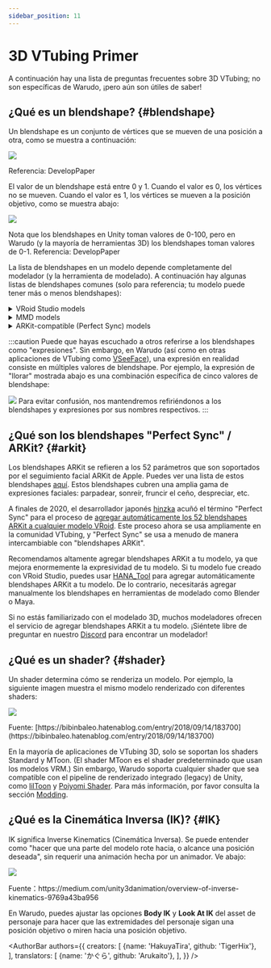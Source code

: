 ```yaml
---
sidebar_position: 11
---
```


# 3D VTubing Primer

A continuación hay una lista de preguntas frecuentes sobre 3D VTubing; no son específicas de Warudo, ¡pero aún son útiles de saber!

## ¿Qué es un blendshape? {#blendshape}

Un blendshape es un conjunto de vértices que se mueven de una posición a otra, como se muestra a continuación:

![](/doc-img/zh-tutorials-18.gif)
<p class="img-desc">Referencia: DevelopPaper</p>

El valor de un blendshape está entre 0 y 1. Cuando el valor es 0, los vértices no se mueven. Cuando el valor es 1, los vértices se mueven a la posición objetivo, como se muestra abajo:

![](/doc-img/zh-tutorials-19.gif)
<p class="img-desc">Nota que los blendshapes en Unity toman valores de 0-100, pero en Warudo (y la mayoría de herramientas 3D) los blendshapes toman valores de 0-1. Referencia: DevelopPaper</p>

La lista de blendshapes en un modelo depende completamente del modelador (y la herramienta de modelado). A continuación hay algunas listas de blendshapes comunes (solo para referencia; tu modelo puede tener más o menos blendshapes):

<details>

<summary>VRoid Studio models</summary>

* Fcl\_ALL\_Neutral
* Fcl\_ALL\_Angry
* Fcl\_ALL\_Fun
* Fcl\_ALL\_Joy
* Fcl\_ALL\_Sorrow
* Fcl\_ALL\_Surprised
* Fcl\_BRW\_Angry
* Fcl\_BRW\_Fun
* Fcl\_BRW\_Joy
* Fcl\_BRW\_Sorrow
* Fcl\_BRW\_Surprised
* Fcl\_EYE\_Natural
* Fcl\_EYE\_Angry
* Fcl\_EYE\_Close
* Fcl\_EYE\_Close\_R
* Fcl\_EYE\_Close\_L
* Fcl\_EYE\_Fun
* Fcl\_EYE\_Joy
* Fcl\_EYE\_Joy\_R
* Fcl\_EYE\_Joy\_L
* Fcl\_EYE\_Sorrow
* Fcl\_EYE\_Surprised
* Fcl\_EYE\_Spread
* Fcl\_EYE\_Iris\_Hide
* Fcl\_EYE\_Highlight\_Hide
* Fcl\_MTH\_Close
* Fcl\_MTH\_Up
* Fcl\_MTH\_Down
* Fcl\_MTH\_Angry
* Fcl\_MTH\_Small
* Fcl\_MTH\_Large
* Fcl\_MTH\_Neutral
* Fcl\_MTH\_Fun
* Fcl\_MTH\_Joy
* Fcl\_MTH\_Sorrow
* Fcl\_MTH\_Surprised
* Fcl\_MTH\_SkinFung
* Fcl\_MTH\_SkinFung\_R
* Fcl\_MTH\_SkinFung\_L
* Fcl\_MTH\_A
* Fcl\_MTH\_I
* Fcl\_MTH\_U
* Fcl\_MTH\_E
* Fcl\_MTH\_O
* Fcl\_HA\_Hide
* Fcl\_HA\_Fung1
* Fcl\_HA\_Fung1\_Low
* Fcl\_HA\_Fung1\_Up
* Fcl\_HA\_Fung2
* Fcl\_HA\_Fung2\_Low
* Fcl\_HA\_Fung2\_Up
* Fcl\_HA\_Fung3
* Fcl\_HA\_Fung3\_Up
* Fcl\_HA\_Fung3\_Low
* Fcl\_HA\_Short
* Fcl\_HA\_Short\_Up
* Fcl\_HA\_Short\_Low

</details>

<details>

<summary>MMD models</summary>

* 真面目
* 困る
* にこり
* 怒り
* 上
* 下
* まばたき
* 笑い
* ウィンク
* ウィンク２
* ウィンク右
* ｳｨﾝｸ２右
* はぅ
* なごみ
* びっくり
* じと目
* なぬ！
* 瞳小
* 瞳縦
* 瞳縦潰れ
* びっくり
* への字
* 恐ろしい子！
* カメラ目
* はちゅ目
* 星目
* はぁと
* 涙
* 猫目
* 瞳全消し
* あ
* い
* う
* お
* ▲
* ∧
* ω
* ω□
* はんっ！
* ぺろっ
* えー
* にやり
* ぎゃーす
* がーん
* ギギギ,
* あ２
* ああ
* いい
* おお
* 青ざめ
* д
* 八重歯左
* 八重歯右
* ワ
* 口角上げ
* 口角下げ
* 口横広げ
* 口横狭め
* 頬染め
* 照れ
* 赤面

</details>

<details>

<summary>ARKit-compatible (Perfect Sync) models</summary>

* eyeBlinkLeft
* eyeLookDownLeft
* eyeLookInLeft
* eyeLookOutLeft
* eyeLookUpLeft
* eyeSquintLeft
* eyeWideLeft
* eyeBlinkRight
* eyeLookDownRight
* eyeLookInRight
* eyeLookOutRight
* eyeLookUpRight
* eyeSquintRight
* eyeWideRight
* jawForward
* jawLeft
* jawRight
* jawOpen
* mouthClose
* mouthFunnel
* mouthPucker
* mouthLeft
* mouthRight
* mouthSmileLeft
* mouthSmileRight
* mouthFrownLeft
* mouthFrownRight
* mouthDimpleLeft
* mouthDimpleRight
* mouthStretchLeft
* mouthStretchRight
* mouthRollLower
* mouthRollUpper
* mouthShrugLower
* mouthShrugUpper
* mouthPressLeft
* mouthPressRight
* mouthLowerDownLeft
* mouthLowerDownRight
* mouthUpperUpLeft
* mouthUpperUpRight
* browDownLeft
* browDownRight
* browInnerUp
* browOuterUpLeft
* browOuterUpRight
* cheekPuff
* cheekSquintLeft
* cheekSquintRight
* noseSneerLeft
* noseSneerRight
* tongueOut

</details>

:::caution
Puede que hayas escuchado a otros referirse a los blendshapes como "expresiones". Sin embargo, en Warudo (así como en otras aplicaciones de VTubing como [VSeeFace](https://vseeface.icu)), una expresión en realidad consiste en múltiples valores de blendshape. Por ejemplo, la expresión de "llorar" mostrada abajo es una combinación específica de cinco valores de blendshape:

![](/doc-img/zh-tutorials-20.webp)
Para evitar confusión, nos mantendremos refiriéndonos a los blendshapes y expresiones por sus nombres respectivos.
:::

## ¿Qué son los blendshapes "Perfect Sync" / ARKit? {#arkit}

Los blendshapes ARKit se refieren a los 52 parámetros que son soportados por el seguimiento facial ARKit de Apple. Puedes ver una lista de estos blendshapes [aquí](https://arkit-face-blendshapes.com/). Estos blendshapes cubren una amplia gama de expresiones faciales: parpadear, sonreír, fruncir el ceño, despreciar, etc.

A finales de 2020, el desarrollador japonés [hinzka](https://hinzka.hatenablog.com/entry/2020/10/12/014540) acuñó el término "Perfect Sync" para el proceso de [agregar automáticamente los 52 blendshapes ARKit a cualquier modelo VRoid](https://hinzka.hatenablog.com/entry/2020/10/12/014540). Este proceso ahora se usa ampliamente en la comunidad VTubing, y "Perfect Sync" se usa a menudo de manera intercambiable con "blendshapes ARKit".

Recomendamos altamente agregar blendshapes ARKit a tu modelo, ya que mejora enormemente la expresividad de tu modelo. Si tu modelo fue creado con VRoid Studio, puedes usar [HANA_Tool](https://booth.pm/en/items/2604269) para agregar automáticamente blendshapes ARKit a tu modelo. De lo contrario, necesitarás agregar manualmente los blendshapes en herramientas de modelado como Blender o Maya.

Si no estás familiarizado con el modelado 3D, muchos modeladores ofrecen el servicio de agregar blendshapes ARKit a tu modelo. ¡Siéntete libre de preguntar en nuestro [Discord](https://discord.gg/warudo) para encontrar un modelador!

## ¿Qué es un shader? {#shader}

Un shader determina cómo se renderiza un modelo. Por ejemplo, la siguiente imagen muestra el mismo modelo renderizado con diferentes shaders:

![](/doc-img/en-primer-1.png)
<p class="img-desc">Fuente: [https://bibinbaleo.hatenablog.com/entry/2018/09/14/183700](https://bibinbaleo.hatenablog.com/entry/2018/09/14/183700)</p>

En la mayoría de aplicaciones de VTubing 3D, solo se soportan los shaders Standard y MToon. (El shader MToon es el shader predeterminado que usan los modelos VRM.) Sin embargo, Warudo soporta cualquier shader que sea compatible con el pipeline de renderizado integrado (legacy) de Unity, como [lilToon](https://lilxyzw.github.io/lilToon/#/) y [Poiyomi Shader](https://www.poiyomi.com/). Para más información, por favor consulta la sección [Modding](../modding/mod-sdk).

## ¿Qué es la Cinemática Inversa (IK)? {#IK}

IK significa Inverse Kinematics (Cinemática Inversa). Se puede entender como "hacer que una parte del modelo rote hacia, o alcance una posición deseada", sin requerir una animación hecha por un animador. Ve abajo:

![](/doc-img/zh-assets-character.gif)
<p class="img-desc">Fuente：https://medium.com/unity3danimation/overview-of-inverse-kinematics-9769a43ba956</p>

En Warudo, puedes ajustar las opciones **Body IK** y **Look At IK** del asset de personaje para hacer que las extremidades del personaje sigan una posición objetivo o miren hacia una posición objetivo.

<AuthorBar authors={{
  creators: [
    {name: 'HakuyaTira', github: 'TigerHix'},
  ],
  translators: [
    {name: 'かぐら', github: 'Arukaito'},
  ],
}} />

